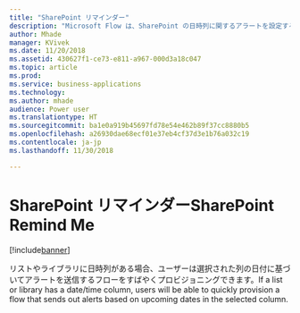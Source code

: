```yaml
---
title: "SharePoint リマインダー"
description: "Microsoft Flow は、SharePoint の日時列に関するアラートを設定するために使用できます。"
author: Mhade
manager: KVivek
ms.date: 11/20/2018
ms.assetid: 430627f1-ce73-e811-a967-000d3a18c047
ms.topic: article
ms.prod: 
ms.service: business-applications
ms.technology: 
ms.author: mhade
audience: Power user
ms.translationtype: HT
ms.sourcegitcommit: ba1e0a919b45697fd78e54e462b89f37cc8880b5
ms.openlocfilehash: a26930dae68ecf01e37eb4cf37d3e1b76a032c19
ms.contentlocale: ja-jp
ms.lasthandoff: 11/30/2018

---
```

# <a name="sharepoint-remind-me"></a><span data-ttu-id="cb654-103">SharePoint リマインダー</span><span class="sxs-lookup"><span data-stu-id="cb654-103">SharePoint Remind Me</span></span>


[!include[banner](../../includes/banner.md)]

<span data-ttu-id="cb654-104">リストやライブラリに日時列がある場合、ユーザーは選択された列の日付に基づいてアラートを送信するフローをすばやくプロビジョニングできます。</span><span class="sxs-lookup"><span data-stu-id="cb654-104">If a list or library has a date/time column, users will be able to quickly provision a flow that sends out alerts based on upcoming dates in the selected column.</span></span> 

